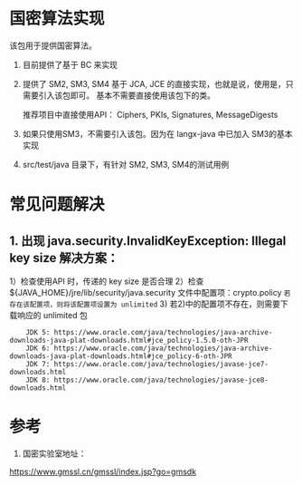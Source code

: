 # 国密算法实现

该包用于提供国密算法。

1) 目前提供了基于 BC 来实现
2) 提供了 SM2, SM3, SM4 基于 JCA, JCE 的直接实现，也就是说，使用是，只需要引入该包即可。
    基本不需要直接使用该包下的类。

    推荐项目中直接使用API： Ciphers, PKIs, Signatures, MessageDigests

3) 如果只使用SM3，不需要引入该包。因为在 langx-java 中已加入 SM3的基本实现
4) src/test/java 目录下，有针对 SM2, SM3, SM4的测试用例


# 常见问题解决

## 1. 出现 java.security.InvalidKeyException: Illegal key size 解决方案：
1）检查使用API 时，传递的 key size 是否合理
2）检查 ${JAVA_HOME}/jre/lib/security/java.security 文件中配置项：crypto.policy
    ```
    若存在该配置项，则将该配置项设置为 unlimited
    ```
3) 若2)中的配置项不存在，则需要下载响应的 unlimited 包
```
    JDK 5: https://www.oracle.com/java/technologies/java-archive-downloads-java-plat-downloads.html#jce_policy-1.5.0-oth-JPR
    JDK 6: https://www.oracle.com/java/technologies/java-archive-downloads-java-plat-downloads.html#jce_policy-6-oth-JPR
    JDK 7: https://www.oracle.com/java/technologies/javase-jce7-downloads.html
    JDK 8: https://www.oracle.com/java/technologies/javase-jce8-downloads.html
```

# 参考
1) 国密实验室地址：

https://www.gmssl.cn/gmssl/index.jsp?go=gmsdk